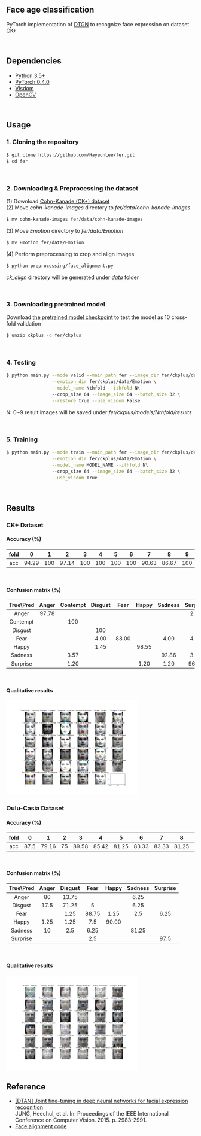 ## Face age classification
PyTorch implementation of [DTGN](https://ieeexplore.ieee.org/document/7410698/) to recognize face expression on dataset CK+

<br/>

## Dependencies
* [Python 3.5+](https://www.continuum.io/downloads)
* [PyTorch 0.4.0](http://pytorch.org/)
* [Visdom](https://github.com/facebookresearch/visdom)
* [OpenCV](https://opencv.org/)

<br/>

## Usage

### 1. Cloning the repository
```bash
$ git clone https://github.com/HayeonLee/fer.git
$ cd fer
```

<br/>

### 2. Downloading & Preprocessing the dataset
(1) Download [Cohn-Kanade (CK+) dataset](http://www.consortium.ri.cmu.edu/ckagree/) <br/>
(2) Move *cohn-kanade-images* directory to *fer/data/cohn-kanade-images* <br/>
```bash
$ mv cohn-kanade-images fer/data/cohn-kanade-images
```
(3) Move *Emotion* directory to *fer/data/Emotion* <br/>
```bash
$ mv Emotion fer/data/Emotion
```
(4) Perform preprocessing to crop and align images
```bash
$ python preprocessing/face_alignment.py
```
*ck_align* directory will be generated under *data* folder

<br/>

### 3. Downloading pretrained model
Download [the pretrained model checkpoint](https://drive.google.com/open?id=1F8zDsrGumdPHJdrZvEvPxM2A1qUCatGJ) to test the model as 10 cross-fold validation
```bash
$ unzip ckplus -d fer/ckplus
```

<br/>

### 4. Testing
```bash
$ python main.py --mode valid --main_path fer --image_dir fer/ckplus/data/ck_align \
                 --emotion_dir fer/ckplus/data/Emotion \
                 --model_name Nthfold --ithfold N\ 
                 --crop_size 64 --image_size 64 --batch_size 32 \
                 --restore true --use_visdom False
```
N: 0~9
result images will be saved under *fer/ckplus/models/Nthfold/results*

<br/>

### 5. Training
```bash
$ python main.py --mode train --main_path fer --image_dir fer/ckplus/data/ck_align \
                 --emotion_dir fer/ckplus/data/Emotion \
                 --model_name MODEL_NAME --ithfold N\ 
                 --crop_size 64 --image_size 64 --batch_size 32 \
                 --use_visdom True
```

<br/>

## Results
### CK+ Dataset
#### Accuracy (%)
  
| fold    | 0     | 1      | 2     | 3     | 4     | 5     | 6     | 7     | 8     | 9     | mean    |author|
| :----: |:----:| :----:|:----:|:----:|:----:|:----:|:----:|:----:|:----:|:----:|-----:|:----:|
| acc  | 94.29 |  100   | 97.14 | 100   |  100  |  100  |  100  | 90.63 | 86.67 |  100  |  96.87  |97.25|

</br>

#### Confusion matrix (%)
  
| True\Pred| Anger | Contempt|Disgust| Fear | Happy| Sadness| Surprise |
| :-----: |:-----:|:-----:|:-----:|:-----:|:-----:|:-----:|:-----:|
| Anger | 97.78|    |    |     |     |     | 2.22 |     | 
| Contempt |      |  100   |     |      |     |     |     |     | 
| Disgust  |     |     |100 |     |     |     |     |    | 
| Fear |     |        | 4.00 | 88.00 |      | 4.00  | 4.00 | 
| Happy  |      |  | 1.45 | | 98.55|  |    | | 
| Sadness  |     |  3.57  |  |  ||  92.86  | 3.57 | 
| Surprise  |      |  1.20   |  |  |  1.20  | 1.20  |  96.39 |

<br/>

#### Qualitative results
<img width="70%" src="png/sample.png"/>

<br/>

### Oulu-Casia Dataset
#### Accuracy (%)
  
| fold    | 0     | 1      | 2     | 3     | 4     | 5     | 6     | 7     | 8     | 9     | mean     |author|
| :-----: |:-----:| :-----:|:-----:|:-----:|:-----:|:-----:|:-----:|:-----:|:-----:|:-----:|:-----:|:-----:|
| acc  | 87.5 |  79.16  | 75 | 89.58  |  85.42  |  81.25  |  83.33  | 83.33 | 81.25 |  81.25  | 82.67 | 81.46 |

</br>

#### Confusion matrix (%)
  
| True\Pred| Anger |Disgust| Fear | Happy| Sadness| Surprise |
| :-----: |:-----:|:-----:|:-----:|:-----:|:-----:|:-----:|
| Anger | 80| 13.75   |     |     | 6.25    |  |   
| Disgust  |  17.5  |71.25 |   5  |     | 6.25     |    |  
| Fear |      | 1.25 | 88.75 |   1.25   | 2.5  | 6.25 | 
| Happy  | 1.25  | 1.25 |7.5 | 90.00|  |    | | 
| Sadness  | 10 | 2.5 | 6.25 ||  81.25  |  | 
| Surprise  |    |  | 2.5 |    |  |  97.5|

<br/>

#### Qualitative results
<img width="70%" src="png/sample_oulu.png"/>

<br/>

## Reference
* [[DTAN] Joint fine-tuning in deep neural networks for facial expression recognition](https://ieeexplore.ieee.org/document/7410698/) <br/> JUNG, Heechul, et al. In: Proceedings of the IEEE International Conference on Computer Vision. 2015. p. 2983-2991.<br/>
* [Face alignment code](https://www.pyimagesearch.com/2017/05/22/face-alignment-with-opencv-and-python/)

<br/>
